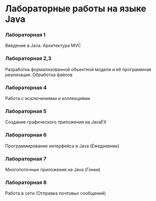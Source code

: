 # Лабораторные работы на языке Java
### Лабораторная 1 
Введение в Java. Архитектура MVC
### Лабораторная 2,3
Разработка формализованной объектной модели и её программная реализация. Обработка файлов
### Лабораторная 4
Работа с исключениями и коллекциями
### Лабораторная 5
Создание графического приложения на JavaFX
### Лабораторная 6
Программирование интерфейса в Java (Ежедневник)
### Лабораторная 7
Многопоточные приложения на Java (Гонки)
### Лабораторная 8
Работа в сети (Отправка почтовых сообщений)
